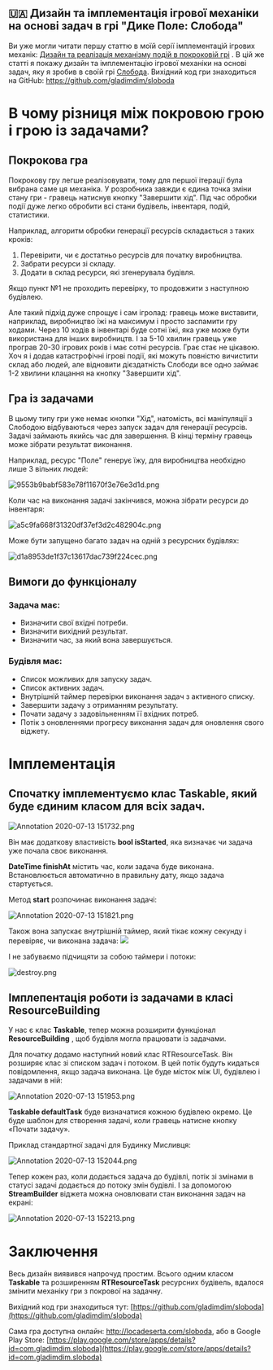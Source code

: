 ## 🇺🇦 Дизайн та імплементація ігрової механіки на основі задач в грі "Дике Поле: Слобода"

Ви уже могли читати першу статтю в моїй серії імплементацій ігрових механік:  [Дизайн та реалізація механізму подій в покроковій грі](https://www.gladimdim.org/dizajn-ta-realizaciya-mehanizmu-podij-v-pokrokovij-gri-sloboda-ck87f463p006vlfs1pb18szhf) . В цій же статті я покажу дизайн та імплементацію ігрової механіки на основі задач, яку я зробив в своїй грі  [Слобода](https://locadeserta.com/sloboda). Вихідний код гри знаходиться на GitHub:  [https://github.com/gladimdim/sloboda
](https://github.com/gladimdim/sloboda) 
# В чому різниця між покровою грою і грою із задачами?

## Покрокова гра
Покрокову гру легше реалізовувати, тому для першої ітерації була вибрана саме ця механіка. У розробника завжди є єдина точка зміни стану гри - гравець натиснув кнопку "Завершити хід". Під час обробки події дуже легко обробити всі стани будівель, інвентаря, подій, статистики. 

Наприклад, алгоритм обробки генерації ресурсів складається з таких кроків:

1. Перевірити, чи є достатньо ресурсів для початку виробництва.
2. Забрати ресурси зі складу.
3. Додати в склад ресурси, які згенерувала будівля.

Якщо пункт №1 не проходить перевірку, то продовжити з наступною будівлею.

Але такий підхід дуже спрощує і сам ігролад: гравець може виставити, наприклад, виробництво їжі на максимум і просто заспамити гру ходами. Через 10 ходів в інвентарі буде сотні їжі, яка уже може бути використана для інших виробництв. І за 5-10 хвилин гравець уже програв 20-30 ігрових років і має сотні ресурсів. Грає стає не цікавою. Хоч я і додав катастрофічні ігрові події, які можуть повністю вичистити склад або людей, але відновити дієздатність Слободи все одно займає 1-2 хвилини клацання на кнопку "Завершити хід".

## Гра із задачами
В цьому типу гри уже немає кнопки "Хід", натомість, всі маніпуляції з Слободою відбуваються через запуск задач для генерації ресурсів. Задачі займають якийсь час для завершення. В кінці терміну гравець може зібрати результат виконання.

Наприклад, ресурс "Поле" генерує їжу, для виробництва необхідно лише 3 вільних людей:

![9553b9babf583e78f11670f3e76e3d1d.png](https://cdn.hashnode.com/res/hashnode/image/upload/v1594666303841/-TRHsocHK.png)

Коли час на виконання задачі закінчився, можна зібрати ресурси до інвентаря:

![a5c9fa668f31320df37ef3d2c482904c.png](https://cdn.hashnode.com/res/hashnode/image/upload/v1594666391111/_YoMGFH97.png)

Може бути запущено багато задач на одній з ресурсних будівлях:

![d1a8953de1f37c13617dac739f224cec.png](https://cdn.hashnode.com/res/hashnode/image/upload/v1594666466982/yiuj0CVOw.png)

## Вимоги до функціоналу

### Задача має:
- Визначити свої вхідні потреби.
- Визначити вихідний результат.
- Визначити час, за який вона завершується.


### Будівля має:
- Список можливих для запуску задач.
- Список активних задач.
- Внутрішній таймер перевірки виконання задач з активного списку.
- Завершити задачу з отриманням результату.
- Почати задачу з задовільненням її вхідних потреб.
- Потік з оновленнями прогресу виконання задач для оновлення свого віджету.

# Імплементація
## Спочатку імплементуємо клас Taskable, який буде єдиним класом для всіх задач.

![Annotation 2020-07-13 151732.png](https://cdn.hashnode.com/res/hashnode/image/upload/v1594642668499/MXMYRn_lq.png)

Він має додаткову властивість **bool isStarted**, яка визначає чи задача уже почала своє виконання.

**DateTime finishAt** містить час, коли задача буде виконана. Встановлюється автоматично в правильну дату, якщо задача стартується. 

Метод **start** розпочинає виконання задачі:

![Annotation 2020-07-13 151821.png](https://cdn.hashnode.com/res/hashnode/image/upload/v1594642742208/1gmdbHWqs.png)

Також вона запускає внутрішній таймер, який тікає кожну секунду і перевіряє, чи виконана задача:
![](task_based/Photo%2012%20Jul%202020,%20163743.jpg)

І не забуваємо підчищяти за собою таймери і потоки:

![destroy.png](https://cdn.hashnode.com/res/hashnode/image/upload/v1594642754715/GzXt137GG.png)

## Імплепентація роботи із задачами в класі ResourceBuilding

У нас є клас **Taskable**, тепер можна розширити функціонал **ResourceBuilding** , щоб будівля могла працювати із задачами.

Для початку додамо наступний новий клас RTResourceTask. Він розширяє клас зі списком задач і потоком. В цей потік будуть кидаться повідомлення, якщо задача виконана. Це буде місток між UI, будівлею і задачами в ній:

![Annotation 2020-07-13 151953.png](https://cdn.hashnode.com/res/hashnode/image/upload/v1594642808615/jlLOM0scB.png)

**Taskable defaultTask** буде визначатися кожною будівлею окремо. Це буде шаблон для створення задачі, коли гравець натисне кнопку «Почати задачу».

Приклад стандартної задачі для Будинку Мисливця:

![Annotation 2020-07-13 152044.png](https://cdn.hashnode.com/res/hashnode/image/upload/v1594642864917/QTejQiz1I.png)

Тепер кожен раз, коли додається задача до будівлі, потік зі змінами в статусі задачі додається до потоку змін будівлі. І за допомогою **StreamBuilder** віджета можна оновлювати стан виконання задач на екрані:


![Annotation 2020-07-13 152213.png](https://cdn.hashnode.com/res/hashnode/image/upload/v1594642945945/swRP16aS3.png)

# Заключення

Весь дизайн виявився напрочуд простим. Всього одним класом **Taskable** та розширенням **RTResourceTask** ресурсних будівель, вдалося змінити механіку гри з покрової на задачну.

Вихідний код гри знаходиться тут:  [https://github.com/gladimdim/sloboda](https://github.com/gladimdim/sloboda) 

Сама гра доступна онлайн: http://locadeserta.com/sloboda, або в Google Play Store:  [https://play.google.com/store/apps/details?id=com.gladimdim.sloboda](https://play.google.com/store/apps/details?id=com.gladimdim.sloboda) 